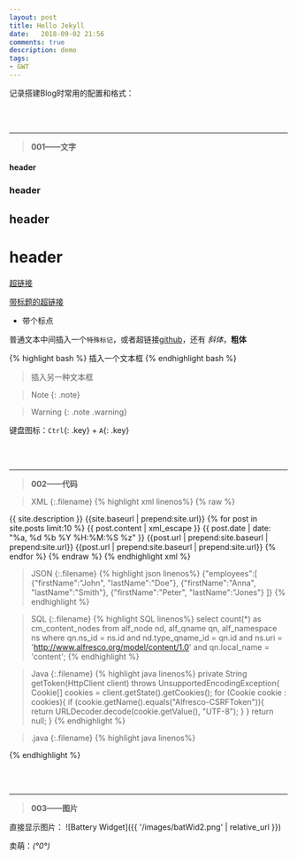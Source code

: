 ```yaml
---
layout: post
title: Hello Jekyll
date:   2018-09-02 21:56
comments: true
description: demo
tags:
- GWT
---
```


记录搭建Blog时常用的配置和格式：

<br><br>
<hr>

>**001——文字**

#### header
### header
## header
# header

[超链接](https://github.com/a120209520)

[带标题的超链接](https://github.com/a120209520)

- 带个标点

普通文本中间插入一个`特殊标记`，或者超链接[github](https://github.com/a120209520)，还有 *斜体*，**粗体**

{% highlight bash %}
插入一个文本框
{% endhighlight bash %}

>插入另一种文本框

>Note
{: .note}

>Warning
{: .note .warning}

键盘图标：`Ctrl`{: .key} + `A`{: .key}

<br><br>
<hr>

>**002——代码**

>XML
{:.filename}
{% highlight xml linenos%}
{% raw %}
<?xml version="1.0" encoding="UTF-8"?>
<rss version="2.0" xmlns:atom="http://www.w3.org/2005/Atom">
  <channel>
    <title>{{ site.name }}</title>
    <description>{{ site.description }}</description>
    <link>{{site.baseurl | prepend:site.url}}</link>
    <atom:link href="{{site.baseurl | prepend:site.url}}/feed.xml" rel="self" type="application/rss+xml" />
    {% for post in site.posts limit:10 %}
      <item>
        <title>{{ post.title }}</title>
        <description>{{ post.content | xml_escape }}</description>
        <pubDate>{{ post.date | date: "%a, %d %b %Y %H:%M:%S %z" }}</pubDate>
        <link>{{post.url | prepend:site.baseurl | prepend:site.url}}</link>
        <guid isPermaLink="true">{{post.url | prepend:site.baseurl | prepend:site.url}}</guid>
      </item>
    {% endfor %}
  </channel>
</rss>
{% endraw %}
{% endhighlight xml %}

>JSON
{:.filename}
{% highlight json linenos%}
{"employees":[
    {"firstName":"John", "lastName":"Doe"},
    {"firstName":"Anna", "lastName":"Smith"},
    {"firstName":"Peter", "lastName":"Jones"}
]}
{% endhighlight %}

>SQL
{:.filename}
{% highlight SQL linenos%}
select count(*) as cm_content_nodes
from alf_node nd, alf_qname qn, alf_namespace ns
where qn.ns_id = ns.id
  and nd.type_qname_id = qn.id
  and ns.uri = 'http://www.alfresco.org/model/content/1.0'
  and qn.local_name = 'content';
{% endhighlight %}

>Java
{:.filename}
{% highlight java linenos%}
private String getToken(HttpClient client) throws UnsupportedEncodingException{
  Cookie[] cookies = client.getState().getCookies();
  for (Cookie cookie : cookies){
    if (cookie.getName().equals("Alfresco-CSRFToken")){
      return URLDecoder.decode(cookie.getValue(), "UTF-8");
    }
  }
  return null;
}
{% endhighlight %}

>.java
{:.filename}
{% highlight java linenos%}

{% endhighlight %}

<br><br>
<hr>

>**003——图片**

直接显示图片： ![Battery Widget]({{ '/images/batWid2.png' | relative_url }})

卖萌：*(°0°)*